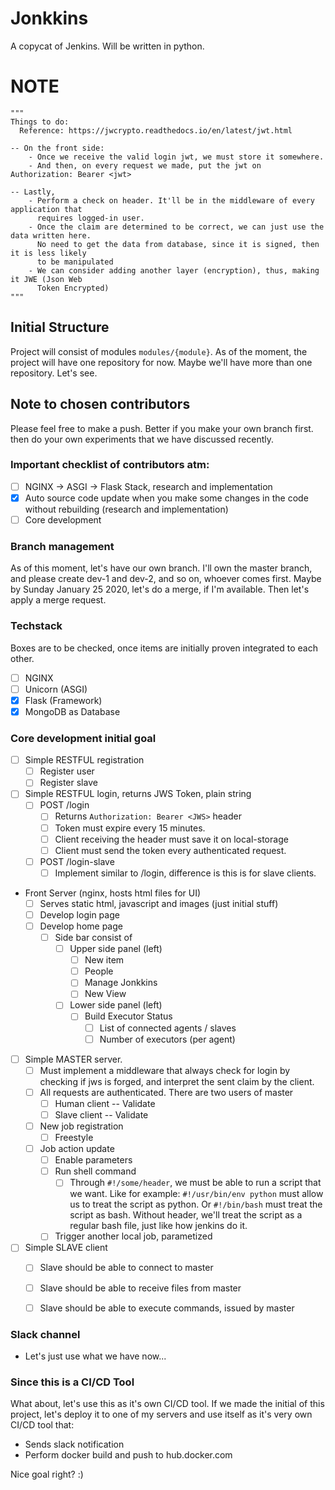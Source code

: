 # Jonkkins
A copycat of Jenkins. Will be written in python.

# NOTE
```
"""
Things to do:
  Reference: https://jwcrypto.readthedocs.io/en/latest/jwt.html

-- On the front side:
    - Once we receive the valid login jwt, we must store it somewhere.
    - And then, on every request we made, put the jwt on Authorization: Bearer <jwt>

-- Lastly,
    - Perform a check on header. It'll be in the middleware of every application that
      requires logged-in user.
    - Once the claim are determined to be correct, we can just use the data written here.
      No need to get the data from database, since it is signed, then it is less likely
      to be manipulated
    - We can consider adding another layer (encryption), thus, making it JWE (Json Web
      Token Encrypted)
"""
```

## Initial Structure
Project will consist of modules `modules/{module}`. As of the
moment, the project will have one repository for now. Maybe we'll
have more than one repository. Let's see.


## Note to chosen contributors
Please feel free to make a push. Better if you make your own branch first.
then do your own experiments that we have discussed recently.


### Important checklist of contributors atm:
 - [ ] NGINX -> ASGI -> Flask Stack, research and implementation
 - [x] Auto source code update when you make some changes in the code
       without rebuilding (research and implementation)
 - [ ] Core development

### Branch management
As of this moment, let's have our own branch. I'll own the master branch,
and please create dev-1 and dev-2, and so on, whoever comes first. Maybe
by Sunday January 25 2020, let's do a merge, if I'm available. Then let's
apply a merge request.

### Techstack
Boxes are to be checked, once items are initially proven integrated to
each other.
- [ ] NGINX
- [ ] Unicorn (ASGI)
- [x] Flask (Framework)
- [x] MongoDB as Database

### Core development initial goal
- [ ] Simple RESTFUL registration
  - [ ] Register user
  - [ ] Register slave
- [ ] Simple RESTFUL login, returns JWS Token, plain string
  - [ ] POST /login
    - [ ] Returns `Authorization: Bearer <JWS>` header
    - [ ] Token must expire every 15 minutes.
    - [ ] Client receiving the header must save it on local-storage
    - [ ] Client must send the token every authenticated request.
  - [ ] POST /login-slave
    - [ ] Implement similar to /login, difference is this is for
          slave clients.
* Front Server (nginx, hosts html files for UI)
  - [ ] Serves static html, javascript and images (just initial stuff)
  - [ ] Develop login page
  - [ ] Develop home page
    - [ ] Side bar consist of
      - [ ] Upper side panel (left)
        - [ ] New item
        - [ ] People
        - [ ] Manage Jonkkins
        - [ ] New View
      - [ ] Lower side panel (left)
        - [ ] Build Executor Status
          - [ ] List of connected agents / slaves
          - [ ] Number of executors (per agent)
- [ ] Simple MASTER server.
  - [ ] Must implement a middleware that always check for login
        by checking if jws is forged, and interpret the sent claim
        by the client.
  - [ ] All requests are authenticated. There are two users of master
    - [ ] Human client -- Validate
    - [ ] Slave client -- Validate
  - [ ] New job registration
    - [ ] Freestyle
  - [ ] Job action update
    - [ ] Enable parameters
    - [ ] Run shell command
      - [ ] Through `#!/some/header`, we must be able to run a script
            that we want. Like for example: `#!/usr/bin/env python` must
            allow us to treat the script as python. Or `#!/bin/bash` must
            treat the script as bash. Without header, we'll treat the
            script as a regular bash file, just like how jenkins do it.
    - [ ] Trigger another local job, parametized
- [ ] Simple SLAVE client
  - [ ] Slave should be able to connect to master
  - [ ] Slave should be able to receive files from master
  - [ ] Slave should be able to execute commands, issued by master


### Slack channel
- Let's just use what we have now...

### Since this is a CI/CD Tool
What about, let's use this as it's own CI/CD tool. If we made the initial
of this project, let's deploy it to one of my servers and use itself as
it's very own CI/CD tool that:
  - Sends slack notification
  - Perform docker build and push to hub.docker.com

Nice goal right? :)
